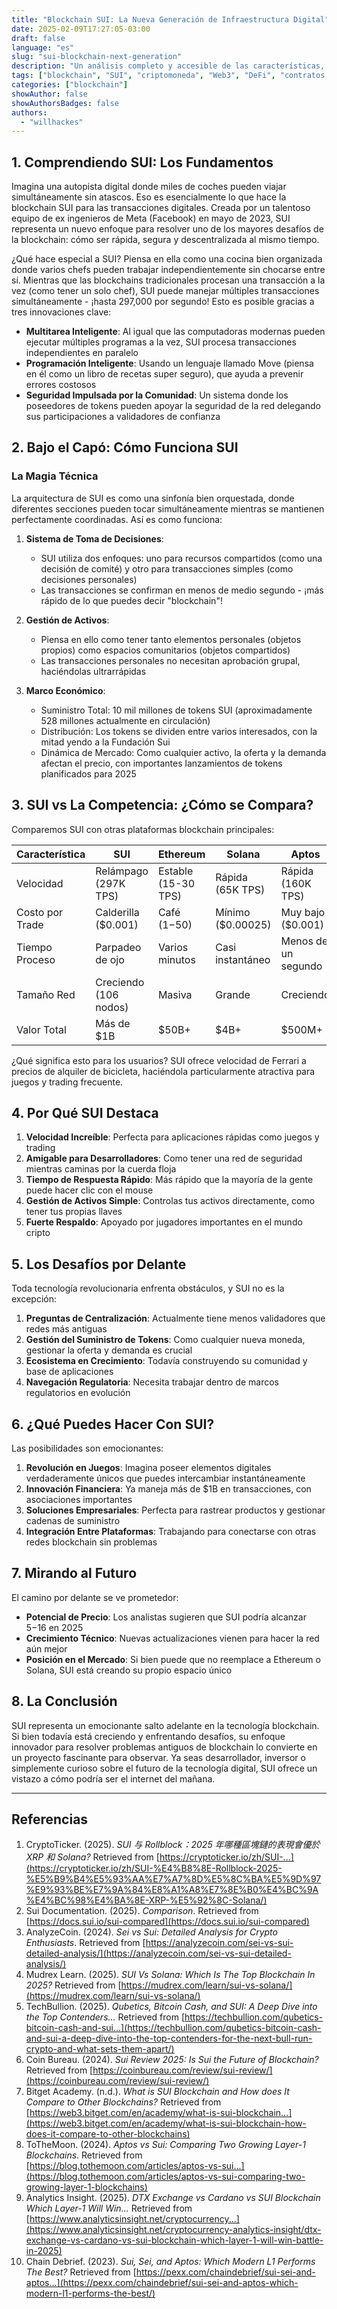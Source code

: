 ```yaml
---
title: "Blockchain SUI: La Nueva Generación de Infraestructura Digital"
date: 2025-02-09T17:27:05-03:00
draft: false
language: "es"
slug: "sui-blockchain-next-generation"
description: "Un análisis completo y accesible de las características, ventajas y perspectivas futuras de la blockchain SUI en el panorama evolutivo de Web3."
tags: ["blockchain", "SUI", "criptomoneda", "Web3", "DeFi", "contratos inteligentes", "capa-1"]
categories: ["blockchain"]
showAuthor: false
showAuthorsBadges: false
authors:
  - "willhackes"
---
```



## 1. Comprendiendo SUI: Los Fundamentos

Imagina una autopista digital donde miles de coches pueden viajar simultáneamente sin atascos. Eso es esencialmente lo que hace la blockchain SUI para las transacciones digitales. Creada por un talentoso equipo de ex ingenieros de Meta (Facebook) en mayo de 2023, SUI representa un nuevo enfoque para resolver uno de los mayores desafíos de la blockchain: cómo ser rápida, segura y descentralizada al mismo tiempo.

¿Qué hace especial a SUI? Piensa en ella como una cocina bien organizada donde varios chefs pueden trabajar independientemente sin chocarse entre sí. Mientras que las blockchains tradicionales procesan una transacción a la vez (como tener un solo chef), SUI puede manejar múltiples transacciones simultáneamente - ¡hasta 297,000 por segundo! Esto es posible gracias a tres innovaciones clave:

- **Multitarea Inteligente**: Al igual que las computadoras modernas pueden ejecutar múltiples programas a la vez, SUI procesa transacciones independientes en paralelo
- **Programación Inteligente**: Usando un lenguaje llamado Move (piensa en él como un libro de recetas super seguro), que ayuda a prevenir errores costosos
- **Seguridad Impulsada por la Comunidad**: Un sistema donde los poseedores de tokens pueden apoyar la seguridad de la red delegando sus participaciones a validadores de confianza

## 2. Bajo el Capó: Cómo Funciona SUI

### La Magia Técnica
La arquitectura de SUI es como una sinfonía bien orquestada, donde diferentes secciones pueden tocar simultáneamente mientras se mantienen perfectamente coordinadas. Así es como funciona:

1. **Sistema de Toma de Decisiones**: 
   - SUI utiliza dos enfoques: uno para recursos compartidos (como una decisión de comité) y otro para transacciones simples (como decisiones personales)
   - Las transacciones se confirman en menos de medio segundo - ¡más rápido de lo que puedes decir "blockchain"!

2. **Gestión de Activos**:
   - Piensa en ello como tener tanto elementos personales (objetos propios) como espacios comunitarios (objetos compartidos)
   - Las transacciones personales no necesitan aprobación grupal, haciéndolas ultrarrápidas

3. **Marco Económico**:
   - Suministro Total: 10 mil millones de tokens SUI (aproximadamente 528 millones actualmente en circulación)
   - Distribución: Los tokens se dividen entre varios interesados, con la mitad yendo a la Fundación Sui
   - Dinámica de Mercado: Como cualquier activo, la oferta y la demanda afectan el precio, con importantes lanzamientos de tokens planificados para 2025

## 3. SUI vs La Competencia: ¿Cómo se Compara?

Comparemos SUI con otras plataformas blockchain principales:

| Característica   | SUI                   | Ethereum              | Solana               | Aptos                |
|-----------------|----------------------|----------------------|---------------------|---------------------|
| Velocidad       | Relámpago (297K TPS) | Estable (15-30 TPS)  | Rápida (65K TPS)    | Rápida (160K TPS)   |
| Costo por Trade | Calderilla ($0.001)  | Café ($1-$50)       | Mínimo ($0.00025)   | Muy bajo ($0.001)   |
| Tiempo Proceso  | Parpadeo de ojo      | Varios minutos       | Casi instantáneo    | Menos de un segundo |
| Tamaño Red      | Creciendo (106 nodos)| Masiva              | Grande              | Creciendo           |
| Valor Total     | Más de $1B          | $50B+               | $4B+                | $500M+              |

¿Qué significa esto para los usuarios? SUI ofrece velocidad de Ferrari a precios de alquiler de bicicleta, haciéndola particularmente atractiva para juegos y trading frecuente.

## 4. Por Qué SUI Destaca

1. **Velocidad Increíble**: Perfecta para aplicaciones rápidas como juegos y trading
2. **Amigable para Desarrolladores**: Como tener una red de seguridad mientras caminas por la cuerda floja
3. **Tiempo de Respuesta Rápido**: Más rápido que la mayoría de la gente puede hacer clic con el mouse
4. **Gestión de Activos Simple**: Controlas tus activos directamente, como tener tus propias llaves
5. **Fuerte Respaldo**: Apoyado por jugadores importantes en el mundo cripto

## 5. Los Desafíos por Delante

Toda tecnología revolucionaria enfrenta obstáculos, y SUI no es la excepción:

1. **Preguntas de Centralización**: Actualmente tiene menos validadores que redes más antiguas
2. **Gestión del Suministro de Tokens**: Como cualquier nueva moneda, gestionar la oferta y demanda es crucial
3. **Ecosistema en Crecimiento**: Todavía construyendo su comunidad y base de aplicaciones
4. **Navegación Regulatoria**: Necesita trabajar dentro de marcos regulatorios en evolución

## 6. ¿Qué Puedes Hacer Con SUI?

Las posibilidades son emocionantes:

1. **Revolución en Juegos**: Imagina poseer elementos digitales verdaderamente únicos que puedes intercambiar instantáneamente
2. **Innovación Financiera**: Ya maneja más de $1B en transacciones, con asociaciones importantes
3. **Soluciones Empresariales**: Perfecta para rastrear productos y gestionar cadenas de suministro
4. **Integración Entre Plataformas**: Trabajando para conectarse con otras redes blockchain sin problemas

## 7. Mirando al Futuro

El camino por delante se ve prometedor:

- **Potencial de Precio**: Los analistas sugieren que SUI podría alcanzar $5-$16 en 2025
- **Crecimiento Técnico**: Nuevas actualizaciones vienen para hacer la red aún mejor
- **Posición en el Mercado**: Si bien puede que no reemplace a Ethereum o Solana, SUI está creando su propio espacio único

## 8. La Conclusión

SUI representa un emocionante salto adelante en la tecnología blockchain. Si bien todavía está creciendo y enfrentando desafíos, su enfoque innovador para resolver problemas antiguos de blockchain lo convierte en un proyecto fascinante para observar. Ya seas desarrollador, inversor o simplemente curioso sobre el futuro de la tecnología digital, SUI ofrece un vistazo a cómo podría ser el internet del mañana.

---

## Referencias

1. CryptoTicker. (2025). *SUI 与 Rollblock：2025 年哪種區塊鏈的表現會優於 XRP 和 Solana?* Retrieved from [https://cryptoticker.io/zh/SUI-...](https://cryptoticker.io/zh/SUI-%E4%B8%8E-Rollblock-2025-%E5%B9%B4%E5%93%AA%E7%A7%8D%E5%8C%BA%E5%9D%97%E9%93%BE%E7%9A%84%E8%A1%A8%E7%8E%B0%E4%BC%9A%E4%BC%98%E4%BA%8E-XRP-%E5%92%8C-Solana/)  
2. Sui Documentation. (2025). *Comparison*. Retrieved from [https://docs.sui.io/sui-compared](https://docs.sui.io/sui-compared)  
3. AnalyzeCoin. (2024). *Sei vs Sui: Detailed Analysis for Crypto Enthusiasts*. Retrieved from [https://analyzecoin.com/sei-vs-sui-detailed-analysis/](https://analyzecoin.com/sei-vs-sui-detailed-analysis/)  
4. Mudrex Learn. (2025). *SUI Vs Solana: Which Is The Top Blockchain In 2025?* Retrieved from [https://mudrex.com/learn/sui-vs-solana/](https://mudrex.com/learn/sui-vs-solana/)  
5. TechBullion. (2025). *Qubetics, Bitcoin Cash, and SUI: A Deep Dive into the Top Contenders...* Retrieved from [https://techbullion.com/qubetics-bitcoin-cash-and-sui...](https://techbullion.com/qubetics-bitcoin-cash-and-sui-a-deep-dive-into-the-top-contenders-for-the-next-bull-run-crypto-and-what-sets-them-apart/)  
6. Coin Bureau. (2024). *Sui Review 2025: Is Sui the Future of Blockchain?* Retrieved from [https://coinbureau.com/review/sui-review/](https://coinbureau.com/review/sui-review/)  
7. Bitget Academy. (n.d.). *What is SUI Blockchain and How does It Compare to Other Blockchains?* Retrieved from [https://web3.bitget.com/en/academy/what-is-sui-blockchain...](https://web3.bitget.com/en/academy/what-is-sui-blockchain-how-does-it-compare-to-other-blockchains)  
8. ToTheMoon. (2024). *Aptos vs Sui: Comparing Two Growing Layer-1 Blockchains*. Retrieved from [https://blog.tothemoon.com/articles/aptos-vs-sui...](https://blog.tothemoon.com/articles/aptos-vs-sui-comparing-two-growing-layer-1-blockchains)  
9. Analytics Insight. (2025). *DTX Exchange vs Cardano vs SUI Blockchain Which Layer-1 Will Win...* Retrieved from [https://www.analyticsinsight.net/cryptocurrency...](https://www.analyticsinsight.net/cryptocurrency-analytics-insight/dtx-exchange-vs-cardano-vs-sui-blockchain-which-layer-1-will-win-battle-in-2025)  
10. Chain Debrief. (2023). *Sui, Sei, and Aptos: Which Modern L1 Performs The Best?* Retrieved from [https://pexx.com/chaindebrief/sui-sei-and-aptos...](https://pexx.com/chaindebrief/sui-sei-and-aptos-which-modern-l1-performs-the-best/)